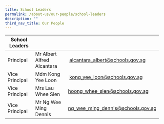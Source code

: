 ```yaml
---
title: School Leaders
permalink: /about-us/our-people/school-leaders
description: ""
third_nav_title: Our People
---
```

| School Leaders |  |  |
|---|---|---|
| Principal | Mr Albert Alfred Alcantara |  [alcantara\_albert@schools.gov.sg](mailto:alcantara_albert@schools.gov.sg) |
| Vice Principal | Mdm Kong Yee Loon | [kong\_yee\_loon@schools.gov.sg](mailto:kong_yee_loon@schools.gov.sg) |
| Vice Principal  |  Mrs Lau Whee Sien  | [hoong\_whee\_sien@schools.gov.sg](mailto:hoong_whee_sien@schools.gov.sg) |
|  Vice Principal  |  Mr Ng Wee Ming Dennis | [ng\_wee\_ming\_dennis@schools.gov.sg](mailto:ng_wee_ming_dennis@schools.gov.sg) |
